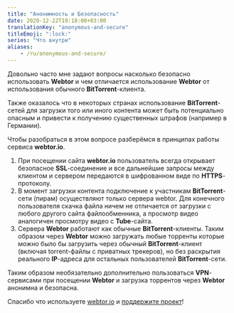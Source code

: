 ```yaml
---
title: "Анонимность и Безопасность"
date: 2020-12-22T19:18:00+03:00
translationKey: "anonymous-and-secure"
titleEmoji: ":lock:"
series: "Что внутри"
aliases:
    - /ru/anonymous-and-secure/
---
```

Довольно часто мне задают вопросы насколько безопасно использовать **Webtor**
и чем отличается использование **Webtor** от использования обычного **BitTorrent**-клиента.

Также оказалось что в некоторых странах использование **BitTorrent**-сетей для загрузки того или иного контента
может быть потенциально опасным и привести к получению существенных штрафов (например в Германии).

Чтобы разобраться в этом вопросе разберёмся в принципах работы сервиса **webtor.io**.

1. При посещении сайта **webtor.io** пользователь всегда открывает безопасное **SSL**-соединение и
все дальнейшие запросы между клиентом и сервером передаются в шифрованном виде по **HTTPS**-протоколу.
2. В момент загрузки контента подключение к участникам **BitTorrent**-сети (пирам) осуществляют только
сервера webtor. Для конечного пользователя скачка файла ничем не отличается от загрузки с любого
другого сайта файлообменника, а просмотр видео аналогичен просмотру видео с **Tube**-сайта.
3. Сервера **Webtor** работают как обычные **BitTorrent**-клиенты. Таким образом через **Webtor** можно загружать
любые торренты которые можно было бы загрузить через обычный **BitTorrent**-клиент (включая torrent-файлы с приватных трекеров),
но без раскрытия реального **IP**-адреса для остальных пользователей **BitTorrent**-сети.

Таким образом необязательно дополнительно пользоваться **VPN**-сервисами при посещении **Webtor** и
загрузка торрентов через **Webtor** анонимна и безопасна.

Спасибо что используете [webtor.io](https://webtor.io/ru/) и [поддержите проект](https://www.patreon.com/bePatron?u=24145874)!